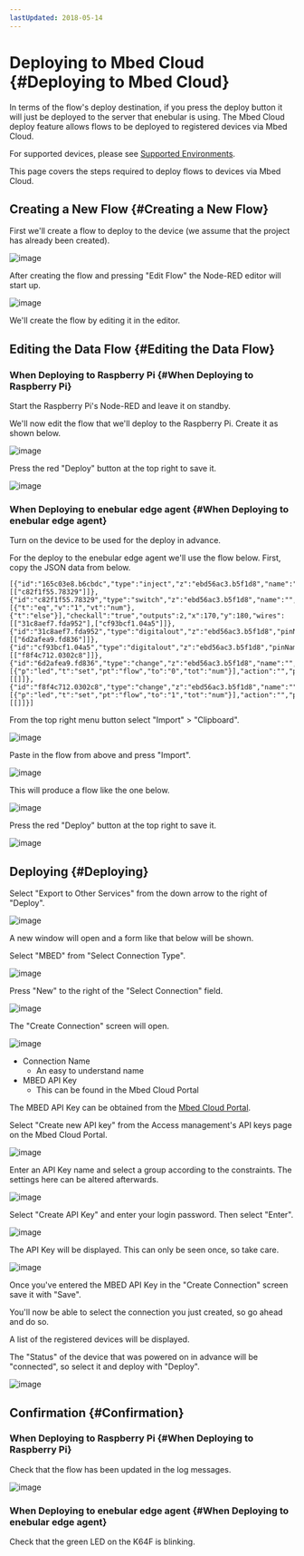 ```yaml
---
lastUpdated: 2018-05-14
---
```


# Deploying to Mbed Cloud {#Deploying to Mbed Cloud}

In terms of the flow's deploy destination, if you press the deploy button it will just be deployed to the server that enebular is using. The Mbed Cloud deploy feature allows flows to be deployed to registered devices via Mbed Cloud.

For supported devices, please see [Supported Environments](../../../Other/Support.md).

This page covers the steps required to deploy flows to devices via Mbed Cloud.

## Creating a New Flow {#Creating a New Flow}

First we'll create a flow to deploy to the device (we assume that the project has already been created).

![image](../../../_asset/images/Deploy/DeployFlow/mbed/deploy-deployflow-mbed_01.png)

After creating the flow and pressing "Edit Flow" the Node-RED editor will start up.

![image](../../../_asset/images/Deploy/DeployFlow/mbed/deploy-deployflow-mbed_02.png)

We'll create the flow by editing it in the editor.

## Editing the Data Flow {#Editing the Data Flow}

### When Deploying to Raspberry Pi {#When Deploying to Raspberry Pi}

Start the Raspberry Pi's Node-RED and leave it on standby.

We'll now edit the flow that we'll deploy to the Raspberry Pi. Create it as shown below.

![image](../../../_asset/images/Deploy/DeployFlow/mbed/deploy-deployflow-mbed_03.png)

Press the red "Deploy" button at the top right to save it.

![image](../../../_asset/images/Deploy/DeployFlow/mbed/deploy-deployflow-mbed_04.png)

### When Deploying to enebular edge agent {#When Deploying to enebular edge agent}

Turn on the device to be used for the deploy in advance.

For the deploy to the enebular edge agent we'll use the flow below. First, copy the JSON data from below.

```
[{"id":"165c03e8.b6cbdc","type":"inject","z":"ebd56ac3.b5f1d8","name":"","topic":"","payload":"","payloadType":"date","repeat":"5","crontab":"","once":false,"x":110,"y":100,"wires":[["c82f1f55.78329"]]},{"id":"c82f1f55.78329","type":"switch","z":"ebd56ac3.b5f1d8","name":"","property":"led","propertyType":"flow","rules":[{"t":"eq","v":"1","vt":"num"},{"t":"else"}],"checkall":"true","outputs":2,"x":170,"y":180,"wires":[["31c8aef7.fda952"],["cf93bcf1.04a5"]]},{"id":"31c8aef7.fda952","type":"digitalout","z":"ebd56ac3.b5f1d8","pinName":"LED2","value":"true","signalInversion":true,"name":"","x":340,"y":140,"wires":[["6d2afea9.fd836"]]},{"id":"cf93bcf1.04a5","type":"digitalout","z":"ebd56ac3.b5f1d8","pinName":"LED2","value":"false","signalInversion":true,"name":"","x":340,"y":240,"wires":[["f8f4c712.0302c8"]]},{"id":"6d2afea9.fd836","type":"change","z":"ebd56ac3.b5f1d8","name":"","rules":[{"p":"led","t":"set","pt":"flow","to":"0","tot":"num"}],"action":"","property":"","from":"","to":"","reg":false,"x":530,"y":140,"wires":[[]]},{"id":"f8f4c712.0302c8","type":"change","z":"ebd56ac3.b5f1d8","name":"","rules":[{"p":"led","t":"set","pt":"flow","to":"1","tot":"num"}],"action":"","property":"","from":"","to":"","reg":false,"x":530,"y":240,"wires":[[]]}]
```

From the top right menu button select "Import" > "Clipboard".

![image](../../../_asset/images/Deploy/DeployFlow/mbed/deploy-deployflow-mbed_14.png)

Paste in the flow from above and press "Import".

![image](../../../_asset/images/Deploy/DeployFlow/mbed/deploy-deployflow-mbed_15.png)

This will produce a flow like the one below.

![image](../../../_asset/images/Deploy/DeployFlow/mbed/deploy-deployflow-mbed_16.png)

Press the red "Deploy" button at the top right to save it.

![image](../../../_asset/images/Deploy/DeployFlow/mbed/deploy-deployflow-mbed_04.png)

## Deploying {#Deploying}

Select "Export to Other Services" from the down arrow to the right of "Deploy".

![image](../../../_asset/images/Deploy/DeployFlow/mbed/deploy-deployflow-mbed_05.png)

A new window will open and a form like that below will be shown.

Select "MBED" from "Select Connection Type".

![image](../../../_asset/images/Deploy/DeployFlow/mbed/deploy-deployflow-mbed_06.png)

Press "New" to the right of the "Select Connection" field.

![image](../../../_asset/images/Deploy/DeployFlow/mbed/deploy-deployflow-mbed_07.png)

The "Create Connection" screen will open.

![image](../../../_asset/images/Deploy/DeployFlow/mbed/deploy-deployflow-mbed_08.png)

* Connection Name
    * An easy to understand name
* MBED API Key
    * This can be found in the Mbed Cloud Portal

The MBED API Key can be obtained from the [Mbed Cloud Portal](https://portal.us-east-1.mbedcloud.com/).

Select "Create new API key" from the Access management's API keys page on the Mbed Cloud Portal.

![image](../../../_asset/images/Deploy/DeployFlow/mbed/deploy-deployflow-mbed_09.png)

Enter an API Key name and select a group according to the constraints. The settings here can be altered afterwards.

![image](../../../_asset/images/Deploy/DeployFlow/mbed/deploy-deployflow-mbed_10.png)

Select "Create API Key" and enter your login password. Then select "Enter".

![image](../../../_asset/images/Deploy/DeployFlow/mbed/deploy-deployflow-mbed_11.png)

The API Key will be displayed. This can only be seen once, so take care.

![image](../../../_asset/images/Deploy/DeployFlow/mbed/deploy-deployflow-mbed_12.png)

Once you've entered the MBED API Key in the "Create Connection" screen save it with "Save".

You'll now be able to select the connection you just created, so go ahead and do so.

A list of the registered devices will be displayed.

The "Status" of the device that was powered on in advance will be "connected", so select it and deploy with "Deploy".

![image](../../../_asset/images/Deploy/DeployFlow/mbed/deploy-deployflow-mbed_13.png)

## Confirmation {#Confirmation}

### When Deploying to Raspberry Pi {#When Deploying to Raspberry Pi}

Check that the flow has been updated in the log messages.

![image](../../../_asset/images/Deploy/DeployFlow/mbed/deploy-deployflow-mbed_17.png)

### When Deploying to enebular edge agent {#When Deploying to enebular edge agent}

Check that the green LED on the K64F is blinking.
